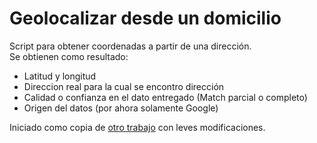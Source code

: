 # Geolocalizar desde un domicilio

Script para obtener coordenadas a partir de una dirección.  
Se obtienen como resultado:
 - Latitud y longitud
 - Direccion real para la cual se encontro dirección 
 - Calidad o confianza en el dato entregado (Match parcial o completo)
 - Origen del datos (por ahora solamente Google)

Iniciado como copia de [otro trabajo](https://www.datavizforall.org/transform/geocode/) con leves modificaciones.